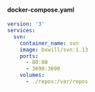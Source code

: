#### docker-compose.yaml

```yaml
version: '3'
services:
  svn:
    container_name: svn
    image: bxwill/svn:1.13
    ports:
      - 80:80
      - 3690:3690
    volumes:
      - ./repos:/var/repos
```